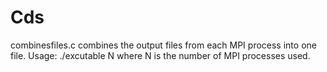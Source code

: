 # Cds
combinesfiles.c
combines the output files from each MPI process into one file.
Usage: ./excutable N
where N is the number of MPI processes used.
